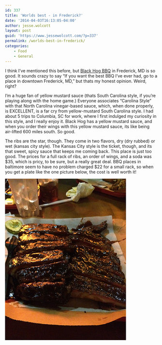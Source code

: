 ```yaml
---
id: 337
title: 'Worlds best - in Frederick?'
date: '2014-04-03T16:13:05-04:00'
author: jesse.wolcott
layout: post
guid: 'https://www.jessewolcott.com/?p=337'
permalink: /worlds-best-in-frederick/
categories:
    - Food
    - General
---
```


I think I’ve mentioned this before, but [Black Hog BBQ](http://www.blackhogbbq.com/) in Frederick, MD is so good. It sounds crazy to say “If you want the best BBQ I’ve ever had, go to a place in downtown Frederick, MD,” but thats my honest opinion. Weird, right?

I’m a huge fan of yellow mustard sauce (thats South Carolina style, if you’re playing along with the home game.) Everyone associates “Carolina Style” with that North Carolina vinegar-based sauce, which, when done properly, is EXCELLENT, is a far cry from yellow-mustard South Carolina style. I had about 5 trips to Columbia, SC for work, where I first indulged my curiosity in this style, and I really enjoy it. Black Hog has a yellow mustard sauce, and when you order their wings with this yellow mustard sauce, its like being air-lifted 600 miles south. So good.

The ribs are the star, though. They come in two flavors, dry (dry rubbed) or wet (kansas city style). The Kansas City style is the ticket, though, and its that sweet, spicy sauce that keeps me coming back. This place is just too good. The prices for a full rack of ribs, an order of wings, and a soda was $35, which is pricy, to be sure, but a really great deal. BBQ places in baltimore seem to have no problem charged $22 for a small rack, so when you get a plate like the one picture below, the cost is well worth it!

![IMG_2112](/assets/img/2014/04/IMG_2112.png)